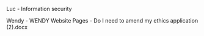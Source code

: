 Luc - Information security

Wendy - WENDY Website Pages - Do I need to amend my ethics application (2).docx
